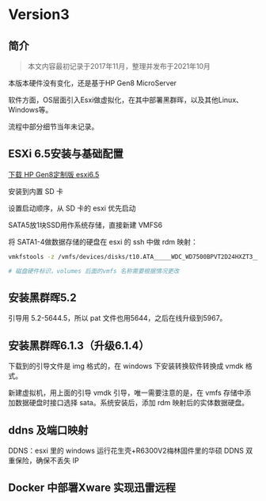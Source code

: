 # Version3

## 简介

> 本文内容最初记录于2017年11月，整理并发布于2021年10月

本版本硬件没有变化，还是基于HP Gen8 MicroServer

软件方面，OS层面引入Esxi做虚拟化，在其中部署黑群晖，以及其他Linux、Windows等。

流程中部分细节当年未记录。

## ESXi 6.5安装与基础配置

[下载 HP Gen8定制版 esxi6.5](https://my.vmware.com/cn/group/vmware/info?slug=datacenter_cloud_infrastructure/vmware_vsphere/6_5#custom_iso)

安装到内置 SD 卡

设置启动顺序，从 SD 卡的 esxi 优先启动

SATA5放1块SSD用作系统存储，直接新建 VMFS6

将 SATA1-4做数据存储的硬盘在 esxi 的 ssh 中做 rdm 映射：

```bash
vmkfstools -z /vmfs/devices/disks/t10.ATA_____WDC_WD7500BPVT2D24HXZT3_______________________WD2DWX71E91FXPX6 /vmfs/volumes/OS/0.75T.vmdk

# 磁盘硬件标识，volumes 后面的vmfs 名称需要根据情况更改
```

## 安装黑群晖5.2

引导用 5.2-5644.5，所以 pat 文件也用5644，之后在线升级到5967。

## 安装黑群晖6.1.3（升级6.1.4）

下载到的引导文件是 img 格式的，在 windows 下安装转换软件转换成 vmdk 格式。

新建虚拟机，用上面的引导 vmdk 引导，唯一需要注意的是，在 vmfs 存储中添加数据硬盘时接口选择 sata。系统安装后，添加 rdm 映射后的实体数据硬盘。

## ddns 及端口映射

DDNS：esxi 里的 windows 运行花生壳+R6300V2梅林固件里的华硕 DDNS 双重保险，确保不丢失 IP

## Docker 中部署Xware 实现迅雷远程